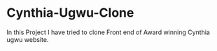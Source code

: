 # Cynthia-Ugwu-Clone
In this Project I have tried to clone Front end of Award winning Cynthia ugwu website.
